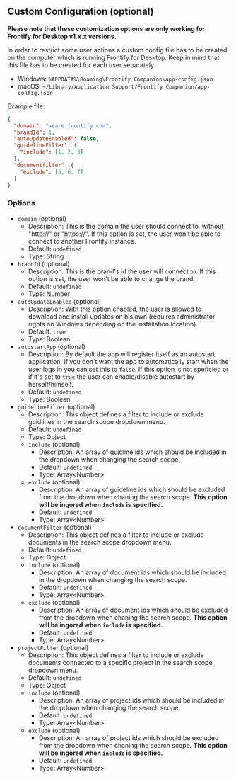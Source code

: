 ## Custom Configuration (optional)

**Please note that these customization options are only working for Frontify for Desktop v1.x.x versions.**

In order to restrict some user actions a custom config file has to be created on the computer which is running Frontify for Desktop. Keep in mind that this file has to be created for each user separately.

- Windows: `%APPDATA%\Roaming\Frontify Companion\app-config.json`
- macOS: `~/Library/Application Support/Frontify Companion/app-config.json`

Example file:

```json
{
  "domain": "weare.frontify.com",
  "brandId": 1,
  "autoUpdateEnabled": false,
  "guidelineFilter": {
    "include": [1, 2, 3]
  },
  "documentfilter": {
    "exclude": [5, 6, 7]
  }
}
```

### Options

- `domain` (optional)
  - Description: This is the domain the user should connect to, without "http://" or "https://". If this option is set, the user won't be able to connect to another Frontify instance.
  - Default: `undefined`
  - Type: String
- `brandId` (optional)
  - Description: This is the brand's id the user will connect to. If this option is set, the user won't be able to change the brand.
  - Default: `undefined`
  - Type: Number
- `autoUpdateEnabled` (optional)
  - Description: With this option enabled, the user is allowed to download and install updates on his own (requires administrator rights on Windows depending on the installation location).
  - Default: `true`
  - Type: Boolean
- `autostartApp` (optional)
  - Description: By default the app will register itself as an autostart application. If you don't want the app to automatically start when the user logs in you can set this to `false`. If this option is not speficied or if it's set to `true` the user can enable/disable autostart by herself/himself.
  - Default: `undefined`
  - Type: Boolean
- `guidelineFilter` (optional)
  - Description: This object defines a filter to include or exclude guidlines in the search scope dropdown menu.
  - Default: `undefined`
  - Type: Object
  - `include` (optional)
    - Description: An array of guidline ids which should be included in the dropdown when changing the search scope.
    - Default: `undefined`
    - Type: Array\<Number>
  - `exclude` (optional)
    - Description: An array of guideline ids which should be excluded from the dropdown when chaning the search scope. **This option will be ingored when `include` is specified.**
    - Default: `undefined`
    - Type: Array\<Number>
- `documentFilter` (optional)
  - Description: This object defines a filter to include or exclude documents in the search scope dropdown menu.
  - Default: `undefined`
  - Type: Object
  - `include` (optional)
    - Description: An array of document ids which should be included in the dropdown when changing the search scope.
    - Default: `undefined`
    - Type: Array\<Number>
  - `exclude` (optional)
    - Description: An array of document ids which should be excluded from the dropdown when chaning the search scope. **This option will be ingored when `include` is specified.**
    - Default: `undefined`
    - Type: Array\<Number>
- `projectFilter` (optional)
  - Description: This object defines a filter to include or exclude documents connected to a specific project in the search scope dropdown menu.
  - Default: `undefined`
  - Type: Object
  - `include` (optional)
    - Description: An array of project ids which should be included in the dropdown when changing the search scope.
    - Default: `undefined`
    - Type: Array\<Number>
  - `exclude` (optional)
    - Description: An array of project ids which should be excluded from the dropdown when chaning the search scope. **This option will be ingored when `include` is specified.**
    - Default: `undefined`
    - Type: Array\<Number>
